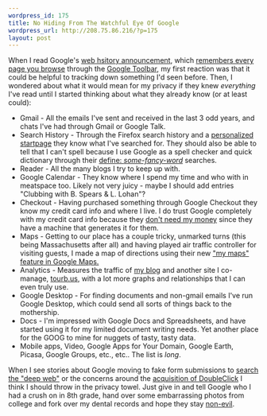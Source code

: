 ```yaml
--- 
wordpress_id: 175
title: No Hiding From The Watchful Eye Of Google
wordpress_url: http://208.75.86.216/?p=175
layout: post
---
```

When I read Google's <a href="http://googleblog.blogspot.com/2007/04/your-slice-of-web.html">web hsitory announcement</a>, which <a href="http://searchengineland.com/070419-181618.php">remembers every page you browse</a> through the <a href="http://toolbar.google.com">Google Toolbar</a>, my first reaction was that it could be helpful to tracking down something I'd seen before. Then, I wondered about what it would mean for my privacy if they knew <em>everything</em> I've read until I started thinking about what they already know (or at least could):

<ul>
<li>Gmail - All the emails I've sent and received in the last 3 odd years, and chats I've had through Gmail or Google Talk.
<li>Search History - Through the Firefox search history and a <a href="http://www.google.com/ig">personalized startpage</a> they know what I've searched for. They should also be able to tell that I can't spell because I use Google as a spell checker and quick dictionary  through their <a href="http://www.google.com/help/features.html#definitions">define: <em>some-fancy-word</em></a> searches.
<li>Reader - All the many blogs I try to keep up with. 
<li>Google Calendar - They know where I spend my time and who with in meatspace too. Likely not very juicy - maybe I should add entries "Clubbing with B. Spears & L. Lohan"?
<li>Checkout - Having purchased something through Google Checkout they know my credit card info and where I live. I do trust Google completely with my credit card info because they <a href="http://biz.yahoo.com/ap/070419/earns_google.html?.v=15">don't need my money</a> since they have a machine that generates it for them.
<li>Maps - Getting to our place has a couple tricky, unmarked turns (this being Massachusetts after all) and having played air traffic controller for visiting guests, I made a map of directions using their new <a href="http://maps.google.com/help/maps/userguide/index.html">"my maps" feature in Google Maps.</a>
<li>Analytics - Measures the traffic of <a href="http://graysky.org">my blog</a> and another site I co-manage, <a href="http://tourb.us">tourb.us</a>, with a lot more graphs and relationships that I can even truly use.
<li>Google Desktop - For finding documents and non-gmail emails I've run Google Desktop, which could send all sorts of things back to the mothership.
<li>Docs - I'm impressed with Google Docs and Spreadsheets, and have started using it for my limited document writing needs. Yet another place for the GOOG to mine for nuggets of tasty, tasty data.
<li>Mobile apps, Video, Google Apps for Your Domain, Google Earth, Picasa, Google Groups, etc., etc.. The list is <em>long</em>.

</ul>

When I see stories about Google moving to fake form submissions to <a href="http://glinden.blogspot.com/2007/03/google-and-deep-web.html">search the "deep web"</a> or the concerns around the <a href="http://www.pcworld.com/article/id,131007-c,legalissues/article.html">acquisition of DoubleClick</a> I think I should throw in the privacy towel. Just give in and tell Google who I had a crush on in 8th grade, hand over some embarrassing photos from college and fork over my dental records and hope they stay <a href="http://en.wikipedia.org/wiki/Don't_Be_Evil">non-evil</a>.
